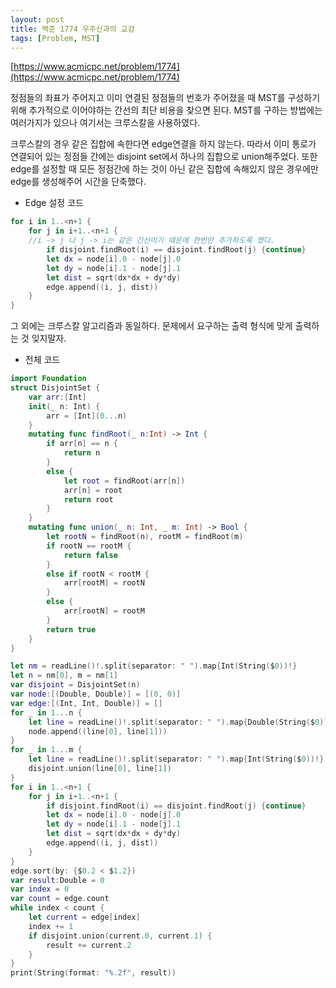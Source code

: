 ```yaml
---
layout: post
title: 백준 1774 우주신과의 교감
tags: [Problem, MST]
---
```


[https://www.acmicpc.net/problem/1774](https://www.acmicpc.net/problem/1774)

정점들의 좌표가 주어지고 이미 연결된 정점들의 번호가 주어졌을 때 MST를 구성하기 위해 추가적으로 이어야하는 간선의 최단 비용을 찾으면 된다. MST를 구하는 방법에는 여러가지가 있으나 여기서는 크루스칼을 사용하였다.  

크루스칼의 경우 같은 집합에 속한다면 edge연결을 하지 않는다. 따라서 이미 통로가 연결되어 있는 정점들 간에는 disjoint set에서 하나의 집합으로 union해주었다. 또한 edge를 설정할 때 모든 정점간에 하는 것이 아닌 같은 집합에 속해있지 않은 경우에만 edge를 생성해주어 시간을 단축했다.  

- Edge 설정 코드



```swift
for i in 1..<n+1 {
    for j in i+1..<n+1 {
    //i -> j 나 j -> i는 같은 간선이기 때문에 한번만 추가하도록 했다.
        if disjoint.findRoot(i) == disjoint.findRoot(j) {continue}
        let dx = node[i].0 - node[j].0
        let dy = node[i].1 - node[j].1
        let dist = sqrt(dx*dx + dy*dy)
        edge.append((i, j, dist))
    }
}
```
그 외에는 크루스칼 알고리즘과 동일하다. 문제에서 요구하는 출력 형식에 맞게 출력하는 것 잊지말자.  

- 전체 코드



```swift
import Foundation
struct DisjointSet {
    var arr:[Int]
    init(_ n: Int) {
        arr = [Int](0...n)
    }
    mutating func findRoot(_ n:Int) -> Int {
        if arr[n] == n {
            return n
        }
        else {
            let root = findRoot(arr[n])
            arr[n] = root
            return root
        }
    }
    mutating func union(_ n: Int, _ m: Int) -> Bool {
        let rootN = findRoot(n), rootM = findRoot(m)
        if rootN == rootM {
            return false
        }
        else if rootN < rootM {
            arr[rootM] = rootN
        }
        else {
            arr[rootN] = rootM
        }
        return true
    }
}

let nm = readLine()!.split(separator: " ").map{Int(String($0))!}
let n = nm[0], m = nm[1]
var disjoint = DisjointSet(n)
var node:[(Double, Double)] = [(0, 0)]
var edge:[(Int, Int, Double)] = []
for _ in 1...n {
    let line = readLine()!.split(separator: " ").map{Double(String($0))!}
    node.append((line[0], line[1]))
}
for _ in 1...m {
    let line = readLine()!.split(separator: " ").map{Int(String($0))!}
    disjoint.union(line[0], line[1])
}
for i in 1..<n+1 {
    for j in i+1..<n+1 {
        if disjoint.findRoot(i) == disjoint.findRoot(j) {continue}
        let dx = node[i].0 - node[j].0
        let dy = node[i].1 - node[j].1
        let dist = sqrt(dx*dx + dy*dy)
        edge.append((i, j, dist))
    }
}
edge.sort(by: {$0.2 < $1.2})
var result:Double = 0
var index = 0
var count = edge.count
while index < count {
    let current = edge[index]
    index += 1
    if disjoint.union(current.0, current.1) {
        result += current.2
    }
}
print(String(format: "%.2f", result))
```

